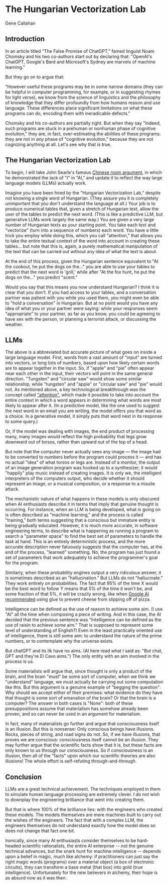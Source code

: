 # The Hungarian Vectorization Lab

Gene Callahan


## Introduction

In an article titled "The False Promise of ChatGPT," famed linguist Noam Chomsky and his two co-authors start out by
declaring that: "OpenAI's ChatGPT, Google's Bard and Microsoft's Sydney are marvels of machine learning."

But they go on to argue that:

"However useful these programs may be in some narrow domains (they can be helpful in computer programming, for example,
or in suggesting rhymes for light verse), we know from the science of linguistics and the philosophy of knowledge that
they differ profoundly from how humans reason and use language. These differences place significant limitations on what
these programs can do, encoding them with ineradicable defects."

Chomsky and his co-authors are partially right. But when they say "Indeed, such programs are stuck in a prehuman or
nonhuman phase of cognitive evolution," they are, in fact, over-estimating the abilities of these programs: they are not
in *any* phase of "cognitive evolution," because they are not cognizing anything at all. Let's see why that is true.


## The Hungarian Vectorization Lab


To begin, I will take John Searle's famous [Chinese room argument](https://plato.stanford.edu/entries/chinese-room/),
in which he demonstrated the lack of "I" in "AI,"
and update it to reflect the way large language models (LLMs) actually work.

Imagine you have been hired by the "Hungarian Vectorization Lab," despite not knowing a single word of Hungarian. (They assure
you it is completely unimportant that you don't understand the language at all.) 
Your job is to produce numerical tables that, given a stretch
of Hungarian text, allow the user of the tables to predict the next word. (This is like a predictive LLM, but generative
LLMs work largely the same way.) You are given a very large number of Hungarian texts as your starting point. You take
each text and "vectorize" (turn into a sequence of numbers) each word. You have a little trick you employ while doing
this, which you call "attention," that allows you to take the entire textual context of the word into account in
creating these tables... but note that this is, again, a purely mathematical manipulation of the text that can be
carried out without any idea of what the text is about.

At the end of this process, given the Hungarian sentence equivalent to "At the
cookout, he put the dogs on the..." you are able to use your tables to predict that the next word is 'grill,' while
after "At the fox hunt, he put the dogs on the..." you predict "scent." 

Would you say that this means you now understand Hungarian? I think it is clear that you don't. If you had access to
your tables, and a conversation partner was patient with you while you used them, you might even be able to "hold a
conversation" in Hungarian. But at no point would you have any idea of what you or your partner were saying: while your
responses seem "appropriate" to your partner, as far as you know, you could be agreeing to have sex with the person, or
planning a terrorist attack, or discussing the weather. 


## LLMs

The above is a abbreviated but accurate picture of what goes on inside a large language model.
First, words from a vast amount of "input" are turned into vectors, or long lists of
numbers, based upon how likely certain words are to appear together in the input. So, if "apple" and "pie" often appear
near each other in the input, their vectors will point in the same general direction. "Tungsten" and "circular saw"
would show some similar relationship, while "tungsten" and "apple" or "circular saw" and "pie" would not.
As mentioned above, a key technological breakthrough was the concept called
["attention"](https://arxiv.org/abs/1706.03762), which made it possible to take into account the entire context in which
a word appears in determining what words are most likely to appear after it. (In a predictive model, like the one used
to suggest the next word in an email you are writing, the model offers you that word as a choice. In a generative model,
it simply puts that word next in its response to some query.)

Or, if the model was dealing with images, the end product of processing many, many images would reflect the high
probability that legs grow downward out of torsos, rather than upward out of the top of a head.

But note that the computer never actually sees any image — the image had to be converted to numbers before the program
could process it — and has no actual "idea" of what torsos or legs are. Instead of a monitor, the output of an image
generation program was hooked up to a synthesizer, it would "happily" play music instead of creating images. It is only
we, the intelligent interpreters of the computers output, who decide whether it should represent an image, or a musical
composition, or a response to a missile attack.

The mechanistic nature of what happens in these models is only obscured when AI enthusiasts describe it
in terms that imply that genuine thought is occurring. For instance, when an LLM is being developed, what is going on
is often described as "machine learning," and the process is called "training," both terms suggesting that a conscious
but immature entity is being gradually educated. However, it is much more accurate, in software engineering terms, to
describe what is happening as running a program to search a "parameter space" to find the best set of parameters to
handle the task at hand. This is an entirely deterministic process, and the more accurate description never fatuously
suggests that the computer has, at the end of the process, "learned" something. No, the program has just found a set of
parameters that work adequately to achieve the programmer's goal for the program.

Similarly, when these probability engines output a very ridiculous answer, it is sometimes described as an "hallucination."
But LLMs do not "hallucinate." They work entirely on probabilities. The fact that 95% of the time X would be the best
word to follow Y means that 5% of the time it won't be, and some fraction of that 5%, it will be crazily wrong, like
when [Google AI
recommended](https://www.benzinga.com/general/social-media/24/05/39027017/google-ai-search-tells-woman-to-use-glue-on-pizza-to-keep-cheese-in-place-and-she-did-heres-#)
using glue to prevent cheese from slipping off of pizza.


Intelligence can be defined as the use of reason to achieve some aim. (I use "AI" all the time when composing a piece of
writing. And in this case, the AI decided that the previous sentence was "Intelligence can be defined as the use of
raisin to achieve some aim." That is supposed to represent some level of understanding of English?)
Even in the least practically oriented use of intelligence, there is still some aim: to
understand the nature of the prime numbers, or to contemplate why the universe exists.

But chatGPT and its ilk have no aims. (AI here read what I said as: "But chat, GPT and they're El Cavo aims.")
The only entity with an aim involved in the process is us.

Some materialists will argue that, since thought is only a product of the brain, and the brain "must" be some sort of computer,
when we think we "understand" language, we must
actually be carrying out some computation like this. But this argument is a genuine example of "begging the question":
Why should we accept either of their premises: what evidence do they have that thought is some sort of emanation of the
brain? Or that the brain is a computer? The answer in both cases is "None": both of these presuppositions assume that
materialism has somehow already been proven, and so can never be used in an argument for materialism.

In fact, many of materialists go further and argue that consciousness
itself is an illusion. But this is nonsense: Only conscious beings have illusions. Rocks, pieces of string, and road
signs do not. So, if we have illusions, that proves we are conscious: consciousness itself cannot be an illusion. They
may further argue that the scientific facts show that it is, but these facts are only known to us through our
consciousness. So if consciousness is an illusion, then all of the "facts" upon which our scientific theories are
also illusions! The whole effort is self-refuting through-and-through.



## Conclusion

LLMs are a great technical achievement. The techniques employed in them to simulate human language processing are extremely
clever. I do not wish to downplay the engineering brilliance that went into creating them.

But that is where 100% of the brilliance lies: with the engineers who created these models. The models themselves are
mere machines built to carry out the wishes of the engineers. The fact that with a complex LLM, the engineers
themselves do not understand exactly how the model does so does not change that fact one bit.

Ironically, since many AI enthusiasts consider themselves to be hard-headed scientific rationalists, the entire AI
enterprise -- not the genuine technical advances, but the snark hunt for machine intelligence -- 
depends upon a belief in magic, much like alchemy: if practitioners can just say the right magic words
(programs) over a material object (a box of electronic circuits), they can transform a base metal (that box) into gold
(true intelligence). Unfortunately for the new believers in alchemy, their hope is as absurd now as it was then.



